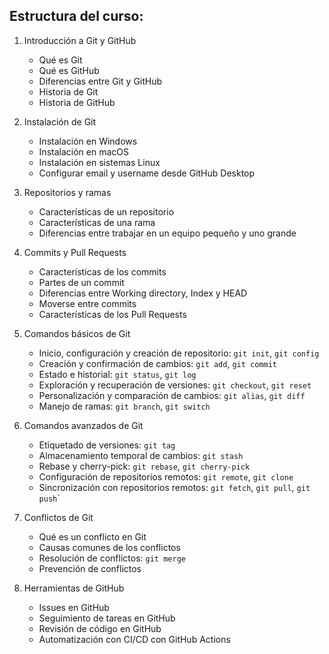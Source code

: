 ## Estructura del curso:

1. Introducción a Git y GitHub
    - Qué es Git
    - Qué es GitHub
    - Diferencias entre Git y GitHub
    - Historia de Git
    - Historia de GitHub
    
2. Instalación de Git
    - Instalación en Windows
    - Instalación en macOS
    - Instalación en sistemas Linux
    - Configurar email y username desde GitHub Desktop

3. Repositorios y ramas
    - Características de un repositorio
    - Características de una rama
    - Diferencias entre trabajar en un equipo pequeño y uno grande

4. Commits y Pull Requests
    - Características de los commits
    - Partes de un commit
    - Diferencias entre Working directory, Index y HEAD
    - Moverse entre commits
    - Características de los Pull Requests

5. Comandos básicos de Git
    - Inicio, configuración y creación de repositorio: `git init`, `git config`
    - Creación y confirmación de cambios: `git add`, `git commit`
    - Estado e historial: `git status`, `git log`
    - Exploración y recuperación de versiones: `git checkout`, `git reset`
    - Personalización y comparación de cambios: `git alias`, `git diff`
    - Manejo de ramas: `git branch`, `git switch`

6. Comandos avanzados de Git
    - Etiquetado de versiones: `git tag`
    - Almacenamiento temporal de cambios: `git stash`
    - Rebase y cherry-pick: `git rebase`, `git cherry-pick`
    - Configuración de repositorios remotos: `git remote`, `git clone`
    - Sincronización con repositorios remotos: `git fetch`, `git pull`, `git push`´

7. Conflictos de Git
    - Qué es un conflicto en Git
    - Causas comunes de los conflictos
    - Resolución de conflictos: `git merge`
    - Prevención de conflictos

8. Herramientas de GitHub
    - Issues en GitHub
    - Seguimiento de tareas en GitHub
    - Revisión de código en GitHub
    - Automatización con CI/CD con GitHub Actions